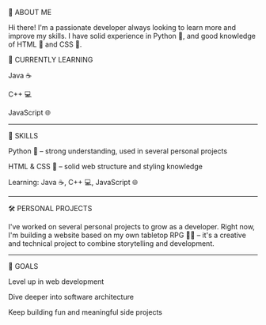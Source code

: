 
🐀 ABOUT ME

Hi there! I'm a passionate developer always looking to learn more and improve my skills.
I have solid experience in Python 🐍, and good knowledge of HTML 🧱 and CSS 🎨.

🚀 CURRENTLY LEARNING

Java ☕

C++ 💻

JavaScript 🌐



---

🔧 SKILLS

Python 🐍 – strong understanding, used in several personal projects

HTML & CSS 🎨 – solid web structure and styling knowledge

Learning: Java ☕, C++ 💻, JavaScript 🌐



---

🛠️ PERSONAL PROJECTS

I've worked on several personal projects to grow as a developer.
Right now, I'm building a website based on my own tabletop RPG 🧙‍♂️ – it's a creative and technical project to combine storytelling and development.


---

🎯 GOALS

Level up in web development

Dive deeper into software architecture

Keep building fun and meaningful side projects
